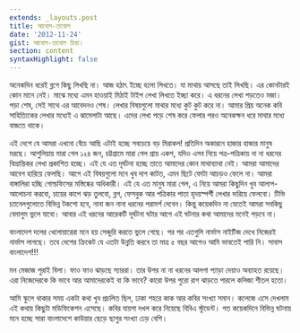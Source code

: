 ```yaml
---
extends: _layouts.post
title: আবোল-তাবোল
date: '2012-11-24'
gist: আবোল-তাবোল চিন্তা।
section: content
syntaxHighlight: false
---
```


অনেকদিন ধরেই ব্লগে কিছু লিখছি না। আজ হঠাৎ ইচ্ছে হলো লিখতে। যা মাথায় আসছে তাই লিখছি। এর কোনটারই কোন মানে নেই। মাঝে মধ্যে এমন হাওয়াই মিঠাই টাইপ লেখা লিখতে ইচ্ছা করে। এ ধরনের লেখা পড়তেও মজা। পড়া শেষ, সেই সাথে এর আবেদনও শেষ। লেখার বিষয়গুলো মাথার মধ্যে কুট কুট করে না। আমার প্রিয় অনেক কবি সাহিত্যিকের লেখার মধ্যেই এ ঝামেলাটা আছে। এদের লেখা পড়ে শেষ করে ফেলার পরও অনেকক্ষন ধরে মাথার মধ্যে বাজতে থাকে।

এই দেশে যে আমরা এখনো বেঁচে আছি এটাই হচ্ছে সবচেয়ে বড় মিরাকল! প্রতিদিন অকারনে হাজার হাজার মানুষ মরছে। আশুলিয়ায় মারা গেল ১২৪ জন, চট্টগ্রামে মারা গেল প্রায় একশ, যদিও এসব নিয়ে পত্র-পত্রিকায় না না ধরনের বিভ্রান্তিকর লেখা প্রকাশিত হচ্ছে। এই যে এত দূর্ঘটনা হচ্ছে তাতে আমাদের কোন মাথাব্যাথা নেই। আমরা আমাদের আবেগ হারিয়ে ফেলছি। আগে এই বিষয়গুলো মনে খুব দাগ কাটত, এমন ছিটে ফোটা আচড়ও ফেলে না। আমরা বাঙ্গালিরা হচ্ছি গোল্ডফিসের মস্তিষ্কের অধিকারী। এই যে এত মানুষ মারা গেল, এ নিয়ে আমরা কিছুদিন খুব আলাপ-আলোচনা করবো, চায়ের কাপে ঝড় তুলবো, ব্লগ, ফেসবুক আর পত্রিকার পাতা হৃদয়স্পর্শী লেখার ভরিয়ে ফেলবো। টিভি চ্যানেলগুলোতে বিভিন্ন টকশো হবে, নানা জন নানা ধরনের পরামর্শ দেবেন। কিন্তু কয়েকদিন না যেতেই আমরা সবকিছু বেমালুম ভুলে যাবো। আবার এই ধরনের আরেকটি দূর্ঘটনা ঘটার আগে এই ঘটনার কথা আমাদের মনেই পড়বে না।

বাংলাদেশ দলের খেলোয়ারেরা মনে হয় সেঞ্চুরি করতে ভুলে গেছে। পর পর এতগুলি নার্ভাস নাইটিজ দেখে নিজেরই নার্ভাস লাগছে। তবে দেশের ক্রিকেট যে এতটা উন্নতি করবে তা মাত্র ৫ বছর আগেও আমি ভাবতেই পারি নি। সাবাস বাংলাদেশ!!!

মন মেজাজ পুরাই বিলা। ফাও ফাও ঝাড়ছে স্যাররা। তার উপর না না ধরনের আলগা প্যাড়া দেয়াও অব্যাহত রয়েছে। এরা নিজেদেরকে কি ভাবে আর আমাদেরকেই বা কি ভাবে? কারো উপর পুরো রাগ ঝাড়তে পারলে কলিজা শীতল হতো।

আমি স্কুলে থাকার সময় একটা কথা খুব প্রচলিত ছিল, ঢাকা শহরে কাক আর কবির সংখ্যা সমান। কলেজে এসে দেখলাম এই কথায় কিছুটা মডিফিকেশন এসেছে। কবির যায়গা দখল করে নিয়েছে বিবিএ স্টুডেন্ট। গত কয়েকদিনে বিভিন্ন ঘটনায় মনে হচ্ছে সারা বাংলাদেশে কাউয়ার ছেড়ে ছাগুর সংখ্যা ঢেড় বেশি।
